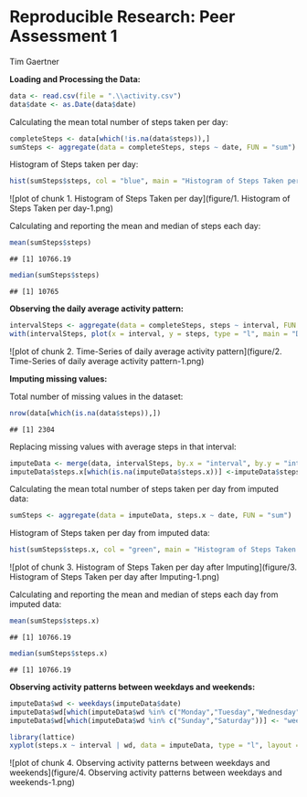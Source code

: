 Reproducible Research: Peer Assessment 1
===========================================
Tim Gaertner



**Loading and Processing the Data:**

```r
data <- read.csv(file = ".\\activity.csv")
data$date <- as.Date(data$date)
```

Calculating the mean total number of steps taken per day:

```r
completeSteps <- data[which(!is.na(data$steps)),]
sumSteps <- aggregate(data = completeSteps, steps ~ date, FUN = "sum")
```

Histogram of Steps taken per day:

```r
hist(sumSteps$steps, col = "blue", main = "Histogram of Steps Taken per day", xlab = "")
```

![plot of chunk 1. Histogram of Steps Taken per day](figure/1. Histogram of Steps Taken per day-1.png) 

Calculating and reporting the mean and median of steps each day:

```r
mean(sumSteps$steps)
```

```
## [1] 10766.19
```

```r
median(sumSteps$steps)
```

```
## [1] 10765
```

**Observing the daily average activity pattern:**

```r
intervalSteps <- aggregate(data = completeSteps, steps ~ interval, FUN = "mean")
with(intervalSteps, plot(x = interval, y = steps, type = "l", main = "Daily Average Activity Pattern on 5 Min Intervals"))
```

![plot of chunk 2. Time-Series of daily average activity pattern](figure/2. Time-Series of daily average activity pattern-1.png) 

**Imputing missing values:**

Total number of missing values in the dataset:

```r
nrow(data[which(is.na(data$steps)),])
```

```
## [1] 2304
```

Replacing missing values with average steps in that interval:

```r
imputeData <- merge(data, intervalSteps, by.x = "interval", by.y = "interval")
imputeData$steps.x[which(is.na(imputeData$steps.x))] <-imputeData$steps.y[which(is.na(imputeData$steps.x))]
```

Calculating the mean total number of steps taken per day from imputed data:

```r
sumSteps <- aggregate(data = imputeData, steps.x ~ date, FUN = "sum")
```

Histogram of Steps taken per day from imputed data:

```r
hist(sumSteps$steps.x, col = "green", main = "Histogram of Steps Taken per day", xlab = "")
```

![plot of chunk 3. Histogram of Steps Taken per day after Imputing](figure/3. Histogram of Steps Taken per day after Imputing-1.png) 

Calculating and reporting the mean and median of steps each day from imputed data:

```r
mean(sumSteps$steps.x)
```

```
## [1] 10766.19
```

```r
median(sumSteps$steps.x)
```

```
## [1] 10766.19
```

**Observing activity patterns between weekdays and weekends:**

```r
imputeData$wd <- weekdays(imputeData$date)
imputeData$wd[which(imputeData$wd %in% c("Monday","Tuesday","Wednesday","Thursday","Friday"))] <- "weekday"
imputeData$wd[which(imputeData$wd %in% c("Sunday","Saturday"))] <- "weekend"

library(lattice)
xyplot(steps.x ~ interval | wd, data = imputeData, type = "l", layout = c(1,2), ylab = "Steps")
```

![plot of chunk 4. Observing activity patterns between weekdays and weekends](figure/4. Observing activity patterns between weekdays and weekends-1.png) 
